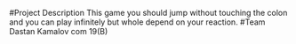 #Project Description
This game you should jump without touching the colon and you can play infinitely
but whole depend on your reaction.
#Team
Dastan Kamalov com 19(B)
